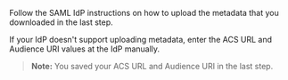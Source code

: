 Follow the SAML IdP instructions on how to upload the metadata that you downloaded in the <GuideLink link="../configure-idp-in-okta">last step</GuideLink>.

If your IdP doesn't support uploading metadata, enter the ACS URL and Audience URI values at the IdP manually.

> **Note:** You saved your ACS URL and Audience URI in the <GuideLink link="../configure-idp-in-okta">last step</GuideLink>.
